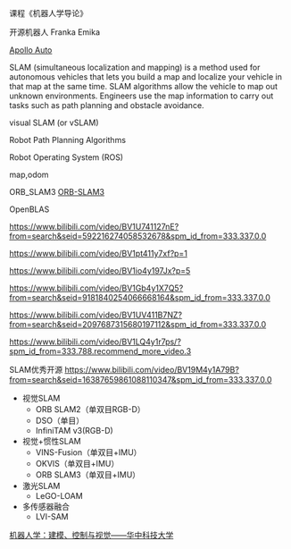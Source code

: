 
课程《机器人学导论》

开源机器人 Franka Emika


[Apollo Auto](https://github.com/ApolloAuto)

SLAM (simultaneous localization and mapping) is a method used for autonomous vehicles that lets you build a map and localize your vehicle in that map at the same time. SLAM algorithms allow the vehicle to map out unknown environments. Engineers use the map information to carry out tasks such as path planning and obstacle avoidance.


visual SLAM (or vSLAM)


Robot Path Planning Algorithms

Robot Operating System (ROS)

map,odom


ORB_SLAM3
[ORB-SLAM3](https://github.com/UZ-SLAMLab/ORB_SLAM3)

OpenBLAS


https://www.bilibili.com/video/BV1U741127nE?from=search&seid=592216274058532678&spm_id_from=333.337.0.0

https://www.bilibili.com/video/BV1pt411y7xf?p=1

https://www.bilibili.com/video/BV1io4y197Jx?p=5

https://www.bilibili.com/video/BV1Gb4y1X7Q5?from=search&seid=9181840254066668164&spm_id_from=333.337.0.0

https://www.bilibili.com/video/BV1UV411B7NZ?from=search&seid=2097687315680197112&spm_id_from=333.337.0.0

https://www.bilibili.com/video/BV1LQ4y1r7ps/?spm_id_from=333.788.recommend_more_video.3


SLAM优秀开源 https://www.bilibili.com/video/BV19M4y1A79B?from=search&seid=16387659861088110347&spm_id_from=333.337.0.0
* 视觉SLAM
  * ORB SLAM2（单双目RGB-D）
  * DSO（单目）
  * InfiniTAM v3(RGB-D)
* 视觉+惯性SLAM
  * VINS-Fusion（单双目+IMU）
  * OKVIS（单双目+IMU）
  * ORB SLAM3（单双目+IMU）  
* 激光SLAM
  * LeGO-LOAM
* 多传感器融合
  * LVI-SAM
  
[机器人学：建模、控制与视觉——华中科技大学](https://www.bilibili.com/video/BV1x3411z7jQ?from=search&seid=11003862869781264087&spm_id_from=333.337.0.0)    
